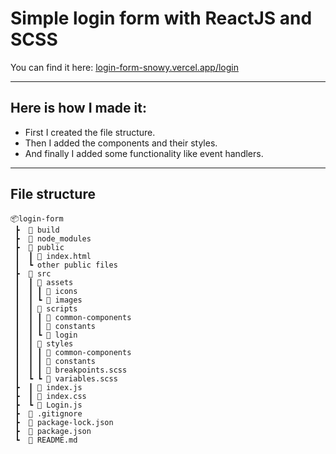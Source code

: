 # Simple login form with ReactJS and SCSS
You can find it here: [login-form-snowy.vercel.app/login](https://login-form-snowy.vercel.app/login "Login form")
___
## Here is how I made it:
- First I created the file structure. 
- Then I added the components and their styles. 
- And finally I added some functionality like event handlers.
___
## File structure
```
📦login-form
 ┣  📂 build
 ┣  📂 node_modules
 ┣  📂 public
 ┃  ┃ 📜 index.html
 ┃  ┗ other public files 
 ┣  📂 src
 ┃  ┃ 📂 assets
 ┃  ┃ ┃ 📂 icons
 ┃  ┃ ┗ 📂 images
 ┃  ┃ 📂 scripts
 ┃  ┃ ┃ 📂 common-components
 ┃  ┃ ┃ 📂 constants
 ┃  ┃ ┗ 📂 login
 ┃  ┃ 📂 styles
 ┃  ┃ ┃ 📂 common-components
 ┃  ┃ ┃ 📂 constants
 ┃  ┃ ┃ 📜 breakpoints.scss
 ┃  ┗ ┗ 📜 variables.scss
 ┣  ┃ 📜 index.js
 ┣  ┃ 📜 index.css
 ┣  ┗ 📜 Login.js
 ┣  📜 .gitignore
 ┣  📜 package-lock.json
 ┣  📜 package.json
 ┗  📜 README.md
 ```
